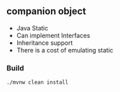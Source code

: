 ## companion object

* Java Static
* Can implement Interfaces
* Inheritance support
* There is a cost of emulating static

### Build
```bash
./mvnw clean install 
```